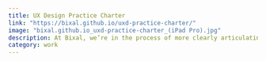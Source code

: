 ```yaml
---
title: UX Design Practice Charter
link: "https://bixal.github.io/uxd-practice-charter/"
image: "bixal.github.io_uxd-practice-charter_(iPad Pro).jpg"
description: At Bixal, we’re in the process of more clearly articulating our practices across the organization. This charter represents my and my team’s thinking of what we do and how we do it. I built the site in Webflow and migrated it to GitHub.
category: work
---
```

